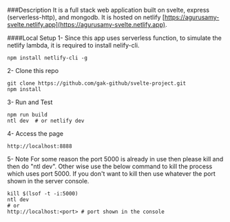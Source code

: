 ###Description
It is a full stack web application built on svelte, express (serverless-http), and mongodb. It is hosted on netlify [https://agurusamy-svelte.netlify.app](https://agurusamy-svelte.netlify.app).

####Local Setup
1- Since this app uses serverless function, to simulate the netlify lambda, it is required to install nelify-cli.
```
npm install netlify-cli -g
```
2- Clone this repo
```
git clone https://github.com/gak-github/svelte-project.git
npm install
```
3- Run and Test
```
npm run build
ntl dev  # or netlify dev
```

4- Access the page
```
http://localhost:8888
```

5- Note
For some reason the port 5000 is already in use then please kill and then do "ntl dev". Other wise use the below command to kill the process which uses port 5000. If you don't want to kill then use whatever the port shown in the server console.
```
kill $(lsof -t -i:5000)
ntl dev
# or
http://localhost:<port> # port shown in the console
```

